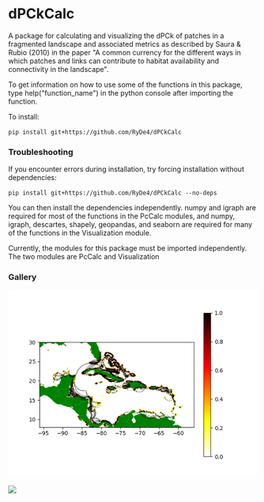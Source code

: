 # dPCkCalc

A package for calculating and visualizing the dPCk of patches in a fragmented landscape and associated metrics as described by Saura & Rubio (2010) in the paper "A common currency for the different ways in which patches and links can contribute to habitat availability and connectivity in the landscape". 

To get information on how to use some of the functions in this package, type help("function_name") in the python console after importing the function.

To install: 
```
pip install git+https://github.com/RyDe4/dPCkCalc
```

### Troubleshooting
If you encounter errors during installation, try forcing installation without dependencies:

```
pip install git+https://github.com/RyDe4/dPCkCalc --no-deps
```
You can then install the dependencies independently. numpy and igraph are required for most of the functions in the PcCalc modules, and numpy, igraph, descartes, shapely, geopandas, and seaborn are required for many of the functions in the Visualization module.

Currently, the modules for this package must be imported independently. The two modules are PcCalc and Visualization

### Gallery

![](carribean_arrow.png)

![](coral_reefs_worldwide.png)
